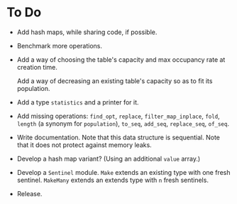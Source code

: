 # To Do

* Add hash maps, while sharing code, if possible.

* Benchmark more operations.

* Add a way of choosing the table's capacity and max occupancy rate
  at creation time.

  Add a way of decreasing an existing table's capacity so as
  to fit its population.

* Add a type `statistics` and a printer for it.

* Add missing operations:
  `find_opt`,
  `replace`,
  `filter_map_inplace`,
  `fold`,
  `length` (a synonym for `population`),
  `to_seq`, `add_seq`, `replace_seq`, `of_seq`.

* Write documentation. Note that this data structure is sequential.
  Note that it does not protect against memory leaks.

* Develop a hash map variant? (Using an additional `value` array.)

* Develop a `Sentinel` module.
  `Make` extends an existing type with one fresh sentinel.
  `MakeMany` extends an extends type with `n` fresh sentinels.

* Release.
